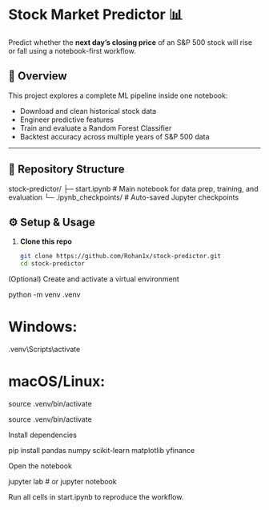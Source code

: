 # Stock Market Predictor 📊

Predict whether the **next day’s closing price** of an S&P 500 stock will rise or fall using a notebook-first workflow.

## 🧠 Overview
This project explores a complete ML pipeline inside one notebook:
- Download and clean historical stock data
- Engineer predictive features
- Train and evaluate a Random Forest Classifier
- Backtest accuracy across multiple years of S&P 500 data

---

## 📁 Repository Structure
stock-predictor/
├─ start.ipynb # Main notebook for data prep, training, and evaluation
└─ .ipynb_checkpoints/ # Auto-saved Jupyter checkpoints

## ⚙️ Setup & Usage
1. **Clone this repo**
   ```bash
   git clone https://github.com/Rohan1x/stock-predictor.git
   cd stock-predictor


(Optional) Create and activate a virtual environment

python -m venv .venv
# Windows:
.venv\Scripts\activate
# macOS/Linux:
source .venv/bin/activate

source .venv/bin/activate

Install dependencies

pip install pandas numpy scikit-learn matplotlib yfinance


Open the notebook

jupyter lab    # or jupyter notebook


Run all cells in start.ipynb to reproduce the workflow.

